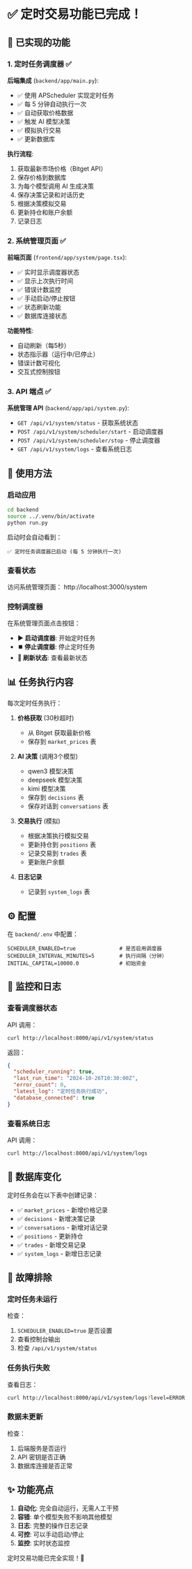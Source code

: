 # ✅ 定时交易功能已完成！

## 🎉 已实现的功能

### 1. 定时任务调度器 ✅

**后端集成** (`backend/app/main.py`):
- ✅ 使用 APScheduler 实现定时任务
- ✅ 每 5 分钟自动执行一次
- ✅ 自动获取价格数据
- ✅ 触发 AI 模型决策
- ✅ 模拟执行交易
- ✅ 更新数据库

**执行流程**:
1. 获取最新市场价格（Bitget API）
2. 保存价格到数据库
3. 为每个模型调用 AI 生成决策
4. 保存决策记录和对话历史
5. 根据决策模拟交易
6. 更新持仓和账户余额
7. 记录日志

### 2. 系统管理页面 ✅

**前端页面** (`frontend/app/system/page.tsx`):
- ✅ 实时显示调度器状态
- ✅ 显示上次执行时间
- ✅ 错误计数监控
- ✅ 手动启动/停止按钮
- ✅ 状态刷新功能
- ✅ 数据库连接状态

**功能特性**:
- 自动刷新（每5秒）
- 状态指示器（运行中/已停止）
- 错误计数可视化
- 交互式控制按钮

### 3. API 端点 ✅

**系统管理 API** (`backend/app/api/system.py`):
- `GET /api/v1/system/status` - 获取系统状态
- `POST /api/v1/system/scheduler/start` - 启动调度器
- `POST /api/v1/system/scheduler/stop` - 停止调度器
- `GET /api/v1/system/logs` - 查看系统日志

## 🚀 使用方法

### 启动应用

```bash
cd backend
source ../.venv/bin/activate
python run.py
```

启动时会自动看到：
```
✅ 定时任务调度器已启动 (每 5 分钟执行一次)
```

### 查看状态

访问系统管理页面：
http://localhost:3000/system

### 控制调度器

在系统管理页面点击按钮：
- **▶️ 启动调度器**: 开始定时任务
- **⏹️ 停止调度器**: 停止定时任务
- **🔄 刷新状态**: 查看最新状态

## 📊 任务执行内容

每次定时任务执行：

1. **价格获取** (30秒超时)
   - 从 Bitget 获取最新价格
   - 保存到 `market_prices` 表

2. **AI 决策** (调用3个模型)
   - qwen3 模型决策
   - deepseek 模型决策
   - kimi 模型决策
   - 保存到 `decisions` 表
   - 保存对话到 `conversations` 表

3. **交易执行** (模拟)
   - 根据决策执行模拟交易
   - 更新持仓到 `positions` 表
   - 记录交易到 `trades` 表
   - 更新账户余额

4. **日志记录**
   - 记录到 `system_logs` 表

## ⚙️ 配置

在 `backend/.env` 中配置：

```env
SCHEDULER_ENABLED=true              # 是否启用调度器
SCHEDULER_INTERVAL_MINUTES=5        # 执行间隔（分钟）
INITIAL_CAPITAL=10000.0             # 初始资金
```

## 🎯 监控和日志

### 查看调度器状态

API 调用：
```bash
curl http://localhost:8000/api/v1/system/status
```

返回：
```json
{
  "scheduler_running": true,
  "last_run_time": "2024-10-26T10:30:00Z",
  "error_count": 0,
  "latest_log": "定时任务执行成功",
  "database_connected": true
}
```

### 查看系统日志

API 调用：
```bash
curl http://localhost:8000/api/v1/system/logs
```

## 📝 数据库变化

定时任务会在以下表中创建记录：
- ✅ `market_prices` - 新增价格记录
- ✅ `decisions` - 新增决策记录
- ✅ `conversations` - 新增对话记录
- ✅ `positions` - 更新持仓
- ✅ `trades` - 新增交易记录
- ✅ `system_logs` - 新增日志记录

## 🔧 故障排除

### 定时任务未运行

检查：
1. `SCHEDULER_ENABLED=true` 是否设置
2. 查看控制台输出
3. 检查 `/api/v1/system/status`

### 任务执行失败

查看日志：
```bash
curl http://localhost:8000/api/v1/system/logs?level=ERROR
```

### 数据未更新

检查：
1. 后端服务是否运行
2. API 密钥是否正确
3. 数据库连接是否正常

## ✨ 功能亮点

1. **自动化**: 完全自动运行，无需人工干预
2. **容错**: 单个模型失败不影响其他模型
3. **日志**: 完整的操作日志记录
4. **可控**: 可以手动启动/停止
5. **监控**: 实时状态监控

定时交易功能已完全实现！🎊

